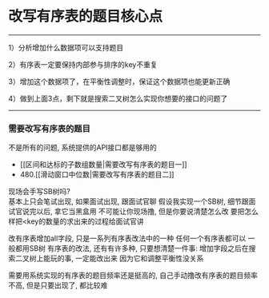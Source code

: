 # 改写有序表的题目核心点


---
1）分析增加什么数据项可以支持题目

2）有序表一定要保持内部参与排序的key不重复

3）增加这个数据项了，在平衡性调整时，保证这个数据项也能更新正确

4）做到上面3点，剩下就是搜索二叉树怎么实现你想要的接口的问题了

---

### 需要改写有序表的题目

不是所有的问题, 系统提供的API接口都是够用的

- [[区间和达标的子数组数量|需要改写有序表的题目一]]
- 480.[[滑动窗口中位数|需要改写有序表的题目二]]

现场会手写SB树吗?  
基本上只会笔试出现, 如果面试出现, 跟面试官聊
假设我实现一个SB树, 细节跟面试官说完以后, 拿它当黑盒用
不可能让你现场撸, 但是你要说清楚怎么改
要把怎么样把<key的数量的求出来的过程给面试官讲


改有序表增加all字段, 只是一系列有序表改法中的一种
 任何一个有序表都可以
一般都用SB树
有序表的改法, 还有有许多种, 只要想清楚一件事:
增加字段之后在搜索二叉树上能玩的事, 一定能改出来
因为它和调整平衡性没关系



需要用系统实现的有序表的题目频率还是挺高的, 自己手动撸改有序表的题目频率不高, 但是只要出现了, 都比较难